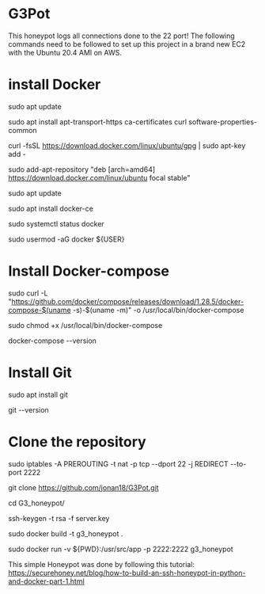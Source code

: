 # G3Pot

This honeypot logs all connections done to the 22 port! 
The following commands need to be followed to set up this project in a brand new EC2 with the Ubuntu 20.4 AMI on AWS.

# install Docker

sudo apt update

sudo apt install apt-transport-https ca-certificates curl software-properties-common

curl -fsSL https://download.docker.com/linux/ubuntu/gpg | sudo apt-key add -

sudo add-apt-repository "deb [arch=amd64] https://download.docker.com/linux/ubuntu focal stable"

sudo apt update

sudo apt install docker-ce

sudo systemctl status docker

sudo usermod -aG docker ${USER}

# Install Docker-compose
sudo curl -L "https://github.com/docker/compose/releases/download/1.28.5/docker-compose-$(uname -s)-$(uname -m)" -o /usr/local/bin/docker-compose

sudo chmod +x /usr/local/bin/docker-compose

docker-compose --version

# Install Git
sudo apt install git

git --version

# Clone the repository
sudo iptables -A PREROUTING -t nat -p tcp --dport 22 -j REDIRECT --to-port 2222

git clone https://github.com/jonan18/G3Pot.git

cd G3_honeypot/

ssh-keygen -t rsa -f server.key

sudo docker build -t g3_honeypot .

sudo docker run -v ${PWD}:/usr/src/app -p 2222:2222 g3_honeypot


This simple Honeypot was done by following this tutorial: https://securehoney.net/blog/how-to-build-an-ssh-honeypot-in-python-and-docker-part-1.html

